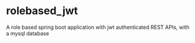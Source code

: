 # rolebased_jwt
A role based spring boot application with jwt authenticated REST APIs, with a mysql database

